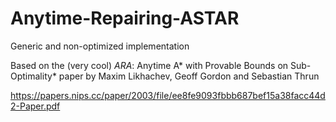 # Anytime-Repairing-ASTAR
Generic and non-optimized implementation

Based on the (very cool) *ARA*: Anytime A* with Provable Bounds on Sub-Optimality* paper by Maxim Likhachev, Geoff Gordon and Sebastian Thrun

https://papers.nips.cc/paper/2003/file/ee8fe9093fbbb687bef15a38facc44d2-Paper.pdf
